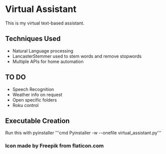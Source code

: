 # Virtual Assistant

This is my virtual text-based assistant.

## Techniques Used

* Natural Language processing
* LancasterStemmer used to stem words and remove stopwords
* Multiple APIs for home automation

## TO DO

* Speech Recognition
* Weather info on request
* Open specific folders
* Roku control

## Executable Creation

Run this with pyinstaller
'''cmd
Pyinstaller -w --onefile virtual_assistant.py'''

### Icon made by Freepik from flaticon.com
